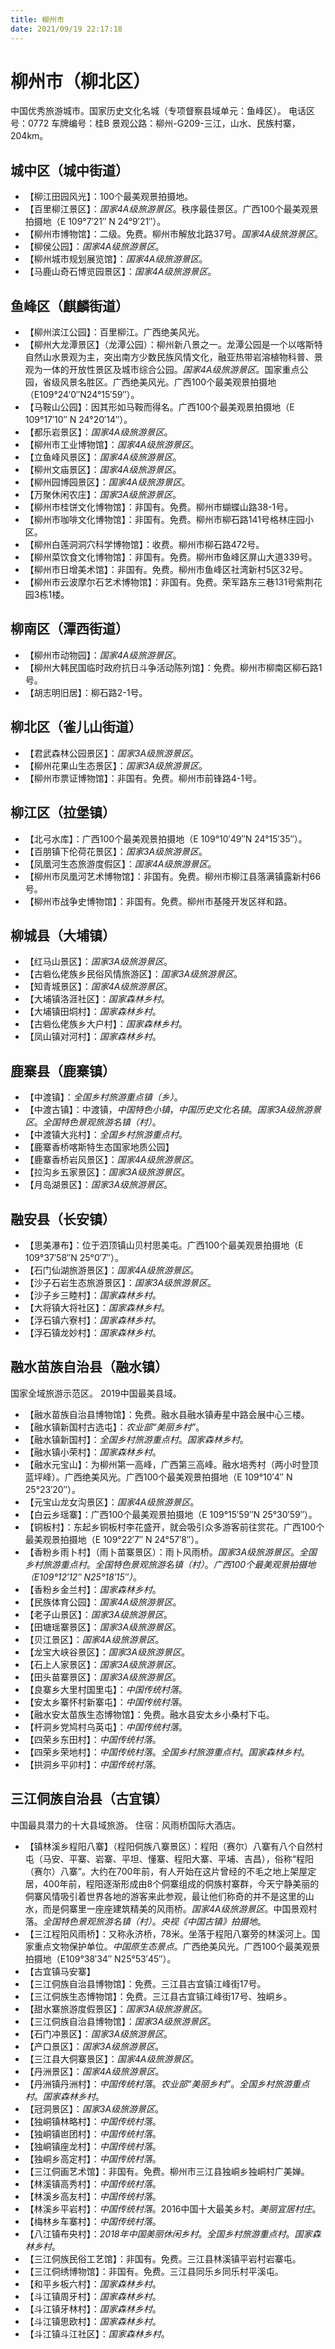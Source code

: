 ```yaml
---
title: 柳州市
date: 2021/09/19 22:17:18
---
```


# 柳州市（柳北区）
中国优秀旅游城市。国家历史文化名城（专项督察县域单元：鱼峰区）。
电话区号：0772
车牌编号：桂B
景观公路：柳州-G209-三江，山水、民族村寨，204km。
## 城中区（城中街道）
* 【柳江田园风光】：100个最美观景拍摄地。
* 【百里柳江景区】：*国家4A级旅游景区*。秩序最佳景区。广西100个最美观景拍摄地（E 109°7′21″ N 24°9′21″）。
* 【柳州市博物馆】：二级。免费。柳州市解放北路37号。*国家4A级旅游景区*。
* 【柳侯公园】：*国家4A级旅游景区*。
* 【柳州城市规划展览馆】：*国家4A级旅游景区*。
* 【马鹿山奇石博览园景区】：*国家4A级旅游景区*。
## 鱼峰区（麒麟街道）
* 【柳州滨江公园】：百里柳江。广西绝美风光。
* 【柳州大龙潭景区】（龙潭公园）：柳州新八景之一。龙潭公园是一个以喀斯特自然山水景观为主，突出南方少数民族风情文化，融亚热带岩溶植物科普、景观为一体的开放性景区及城市综合公园。*国家4A级旅游景区*。国家重点公园，省级风景名胜区。广西绝美风光。广西100个最美观景拍摄地（E109°24′0″N24°15′59″）。
* 【马鞍山公园】：因其形如马鞍而得名。广西100个最美观景拍摄地（E 109°17′10″ N 24°20′14″）。
* 【都乐岩景区】：*国家4A级旅游景区*。
* 【柳州市工业博物馆】：*国家4A级旅游景区*。
* 【立鱼峰风景区】：*国家4A级旅游景区*。
* 【柳州文庙景区】：*国家4A级旅游景区*。
* 【柳州园博园景区】：*国家4A级旅游景区*。
* 【万聚休闲农庄】：*国家3A级旅游景区*。
* 【柳州市桂饼文化博物馆】：非国有。免费。柳州市蝴蝶山路38-1号。
* 【柳州市咖啡文化博物馆】：非国有。免费。柳州市柳石路141号格林庄园小区。
* 【柳州白莲洞洞穴科学博物馆】：收费。柳州市柳石路472号。
* 【柳州菜饮食文化博物馆】：非国有。免费。柳州市鱼峰区屏山大道339号。
* 【柳州市日增美术馆】：非国有。免费。柳州市鱼峰区社湾新村5区32号。
* 【柳州市云波摩尔石艺术博物馆】：非国有。免费。荣军路东三巷131号紫荆花园3栋1楼。
## 柳南区（潭西街道）
* 【柳州市动物园】：*国家4A级旅游景区*。
* 【柳州大韩民国临时政府抗日斗争活动陈列馆】：免费。柳州市柳南区柳石路1号。
* 【胡志明旧居】：柳石路2-1号。
## 柳北区（雀儿山街道）
* 【君武森林公园景区】：*国家3A级旅游景区*。
* 【柳州花果山生态景区】：*国家3A级旅游景区*。
* 【柳州市票证博物馆】：非国有。免费。柳州市前锋路4-1号。
## 柳江区（拉堡镇）
* 【北弓水库】：广西100个最美观景拍摄地（E 109°10′49″N 24°15′35″）。
* 【百朋镇下伦荷花景区】：*国家3A级旅游景区*。
* 【凤凰河生态旅游度假区】：*国家4A级旅游景区*。
* 【柳州市凤凰河艺术博物馆】：非国有。免费。柳州市柳江县落满镇露新村66号。
* 【柳州市战争史博物馆】：非国有。免费。柳州市基隆开发区祥和路。
## 柳城县（大埔镇）
* 【红马山景区】：*国家3A级旅游景区*。
* 【古砦仫佬族乡民俗风情旅游区】：*国家3A级旅游景区*。
* 【知青城景区】：*国家4A级旅游景区*。
* 【大埔镇洛涯社区】：*国家森林乡村*。
* 【大埔镇田垌村】：*国家森林乡村*。
* 【古砦仫佬族乡大户村】：*国家森林乡村*。
* 【凤山镇对河村】：*国家森林乡村*。
## 鹿寨县（鹿寨镇）
* 【中渡镇】：*全国乡村旅游重点镇（乡）*。
* 【中渡古镇】：中渡镇，*中国特色小镇*，*中国历史文化名镇*。*国家3A级旅游景区*。*全国特色景观旅游名镇（村）*。
* 【中渡镇大兆村】：*全国乡村旅游重点村*。
* 【鹿寨香桥喀斯特生态国家地质公园】
* 【鹿寨香桥岩风景区】：*国家4A级旅游景区*。
* 【拉沟乡五家景区】：*国家3A级旅游景区*。
* 【月岛湖景区】：*国家3A级旅游景区*。
## 融安县（长安镇）
* 【思美瀑布】：位于泗顶镇山贝村思美屯。广西100个最美观景拍摄地（E 109°37′58″N 25°0′7″）。
* 【石门仙湖旅游景区】：*国家4A级旅游景区*。
* 【沙子石岩生态旅游景区】：*国家3A级旅游景区*。
* 【沙子乡三睦村】：*国家森林乡村*。
* 【大将镇大将社区】：*国家森林乡村*。
* 【浮石镇六寮村】：*国家森林乡村*。
* 【浮石镇龙妙村】：*国家森林乡村*。
## 融水苗族自治县（融水镇）
国家全域旅游示范区。
2019中国最美县域。
* 【融水苗族自治县博物馆】：免费。融水县融水镇寿星中路会展中心三楼。
* 【融水镇新国村古选屯】：*农业部“美丽乡村”*。
* 【融水镇新国村】：*全国乡村旅游重点村*。*国家森林乡村*。
* 【融水镇小荣村】：*国家森林乡村*。
* 【融水元宝山】：为柳州第一高峰，广西第三高峰。融水培秀村（两小时登顶蓝坪峰）。广西绝美风光。广西100个最美观景拍摄地（E 109°10′4″ N 25°23′20″）。
* 【元宝山龙女沟景区】：*国家4A级旅游景区*。
* 【白云乡瑶寨】：广西100个最美观景拍摄地（E 109°15′59″N 25°30′59″）。
* 【铜板村】：东起乡铜板村李花盛开，就会吸引众多游客前往赏花。广西100个最美观景拍摄地（E 109°22′7″ N 24°57′8″）。
* 【香粉乡雨卜村】（雨卜苗寨景区）：雨卜风雨桥。*国家3A级旅游景区*。*全国乡村旅游重点村*。*全国特色景观旅游名镇（村）*。*广西100个最美观景拍摄地（E109°12′12″ N25°18′15″）*。
* 【香粉乡金兰村】：*国家森林乡村*。
* 【民族体育公园】：*国家4A级旅游景区*。
* 【老子山景区】：*国家3A级旅游景区*。
* 【田塘瑶寨景区】：*国家3A级旅游景区*。
* 【贝江景区】：*国家4A级旅游景区*。
* 【龙宝大峡谷景区】：*国家3A级旅游景区*。
* 【石上人家景区】：*国家3A级旅游景区*。
* 【田头苗寨景区】：*国家3A级旅游景区*。
* 【良寨乡大里村国里屯】：*中国传统村落*。
* 【安太乡寨怀村新寨屯】：*中国传统村落*。
* 【融水安太苗族生态博物馆】：免费。融水县安太乡小桑村下屯。
* 【杆洞乡党鸠村乌英屯】：*中国传统村落*。
* 【四荣乡东田村】：*中国传统村落*。
* 【四荣乡荣地村】：*中国传统村落*。*全国乡村旅游重点村*。*国家森林乡村*。
* 【拱洞乡平卯村】：*中国传统村落*。
## 三江侗族自治县（古宜镇）
中国最具潜力的十大县域旅游。
住宿：风雨桥国际大酒店。
* 【镇林溪乡程阳八寨】（程阳侗族八寨景区）：程阳（赛尔）八寨有八个自然村屯（马安、平寨、岩寨、平坦、懂寨、程阳大寨、平埔、吉昌），俗称“程阳（赛尔）八寨”。大约在700年前，有人开始在这片曾经的不毛之地上架屋定居，400年前，程阳逐渐形成由8个侗寨组成的侗族村寨群，今天宁静美丽的侗寨风情吸引着世界各地的游客来此参观，最让他们称奇的并不是这里的山水，而是侗寨里一座座建筑精美的风雨桥。*国家4A级旅游景区*。中国景观村落。*全国特色景观旅游名镇（村）*。*央视《中国古镇》拍摄地*。
* 【三江程阳风雨桥】：又称永济桥，78米。坐落于程阳八寨旁的林溪河上。国家重点文物保护单位。*中国原生态景点*。广西绝美风光。广西100个最美观景拍摄地（E109°38′34″ N25°53′45″）。
* 【古宜镇马安寨】
* 【三江侗族自治县博物馆】：免费。三江县古宜镇江峰街17号。
* 【三江侗族生态博物馆】：免费。三江县古宜镇江峰街17号、独峒乡。
* 【甜水寨旅游度假景区】：*国家3A级旅游景区*。
* 【三江侗族自治县博物馆】：*国家3A级旅游景区*。
* 【石门冲景区】：*国家3A级旅游景区*。
* 【产口景区】：*国家3A级旅游景区*。
* 【三江县大侗寨景区】：*国家4A级旅游景区*。
* 【丹洲景区】：*国家4A级旅游景区*。
* 【丹洲镇丹洲村】：*中国传统村落*。*农业部“美丽乡村”*。*全国乡村旅游重点村*。*国家森林乡村*。
* 【冠洞景区】：*国家3A级旅游景区*。
* 【独峒镇林略村】：*中国传统村落*。
* 【独峒镇岜团村】：*中国传统村落*。
* 【独峒镇座龙村】：*中国传统村落*。
* 【独峒乡高定村】：*中国传统村落*。
* 【三江侗画艺术馆】：非国有。免费。柳州市三江县独峒乡独峒村广美婵。
* 【林溪镇高秀村】：*中国传统村落*。
* 【林溪乡高友村】：*中国传统村落*。
* 【林溪乡平岩村】：*中国传统村落*。2016中国十大最美乡村。*美丽宜居村庄*。
* 【梅林乡车寨村】：*中国传统村落*。
* 【八江镇布央村】：*2018年中国美丽休闲乡村*。*全国乡村旅游重点村*。*国家森林乡村*。
* 【三江侗族民俗工艺馆】：非国有。免费。三江县林溪镇平岩村岩寨屯。
* 【三江侗绣博物馆】：非国有。免费。三江县同乐乡同乐村平溪屯。
* 【和平乡板六村】：*国家森林乡村*。
* 【斗江镇周牙村】：*国家森林乡村*。
* 【斗江镇牙林村】：*国家森林乡村*。
* 【斗江镇思欧村】：*国家森林乡村*。
* 【斗江镇斗江社区】：*国家森林乡村*。
